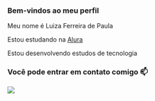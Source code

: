 ### Bem-vindos ao meu perfil

Meu nome é Luiza Ferreira de Paula

Estou estudando na [Alura](https.//alura.com.br)

Estou desenvolvendo estudos de tecnologia 


### Você pode entrar em contato comigo 📫

![](https://media1.tenor.com/m/mMWXOkCEndoAAAAd/ka-chow-lightning-mcqueen.gif)

